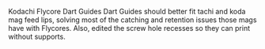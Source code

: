 Kodachi Flycore Dart Guides
  Dart Guides should better fit tachi and koda mag feed lips, solving most of the catching and retention issues those mags have with Flycores. Also, edited the screw hole recesses so they can print without supports.
